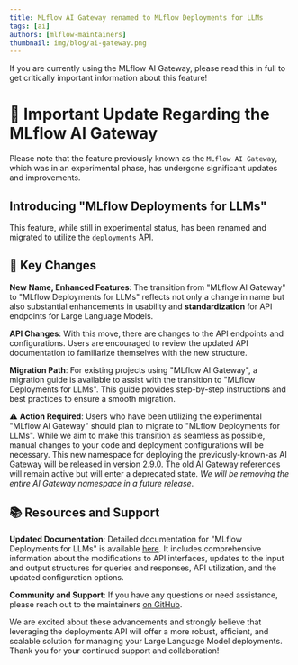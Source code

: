 ```yaml
---
title: MLflow AI Gateway renamed to MLflow Deployments for LLMs
tags: [ai]
authors: [mlflow-maintainers]
thumbnail: img/blog/ai-gateway.png
---
```


If you are currently using the MLflow AI Gateway, please read this in full to get critically important information about this feature!

# 🔔 Important Update Regarding the MLflow AI Gateway

Please note that the feature previously known as the `MLflow AI Gateway`, which was in an experimental phase, has undergone significant updates and improvements.

## Introducing "MLflow Deployments for LLMs"

This feature, while still in experimental status, has been renamed and migrated to utilize the `deployments` API.

## 🔑 Key Changes

**New Name, Enhanced Features**: The transition from "MLflow AI Gateway" to "MLflow Deployments for LLMs" reflects not only a change in name but also substantial enhancements in usability and **standardization** for API endpoints for Large Language Models.

**API Changes**: With this move, there are changes to the API endpoints and configurations. Users are encouraged to review the updated API documentation to familiarize themselves with the new structure.

**Migration Path**: For existing projects using "MLflow AI Gateway", a migration guide is available to assist with the transition to "MLflow Deployments for LLMs". This guide provides step-by-step instructions and best practices to ensure a smooth migration.

⚠️ **Action Required**: Users who have been utilizing the experimental "MLflow AI Gateway" should plan to migrate to "MLflow Deployments for LLMs". While we aim to make this transition as seamless as possible, manual changes to your code and deployment configurations will be necessary. This new namespace for deploying the previously-known-as AI Gateway will be released in version 2.9.0. The old AI Gateway references will remain active but will enter a deprecated state. _We will be removing the entire AI Gateway namespace in a future release_.

## 📚 Resources and Support

**Updated Documentation**: Detailed documentation for "MLflow Deployments for LLMs" is available [here](pathname:///docs/latest/llms/deployments/index.html). It includes comprehensive information about the modifications to API interfaces, updates to the input and output structures for queries and responses, API utilization, and the updated configuration options.

**Community and Support**: If you have any questions or need assistance, please reach out to the maintainers [on GitHub](https://github.com/mlflow/mlflow/issues).

We are excited about these advancements and strongly believe that leveraging the deployments API will offer a more robust, efficient, and scalable solution for managing your Large Language Model deployments. Thank you for your continued support and collaboration!
